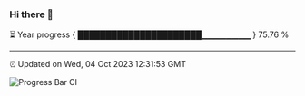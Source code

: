 ### Hi there 👋

⏳ Year progress { ██████████████████████▁▁▁▁▁▁▁▁ } 75.76 %

---

⏰ Updated on Wed, 04 Oct 2023 12:31:53 GMT

![Progress Bar CI](https://github.com/liununu/liununu/workflows/Progress%20Bar%20CI/badge.svg)
